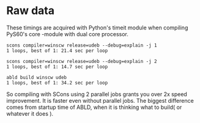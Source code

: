 # Raw data #

These timings are acquired with Python's timeit module when compiling PyS60's core -module with dual core processor.

```
scons compiler=winscw release=udeb --debug=explain -j 1
1 loops, best of 1: 21.4 sec per loop

scons compiler=winscw release=udeb --debug=explain -j 2
1 loops, best of 1: 14.7 sec per loop

abld build winscw udeb
1 loops, best of 1: 34.2 sec per loop

```

So compiling with SCons using 2 parallel jobs grants you over 2x speed improvement. It is faster even without parallel jobs. The biggest difference comes from startup time of ABLD, when it is thinking what to build( or whatever it does ).